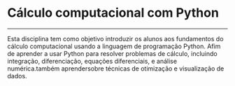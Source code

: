 # Cálculo computacional com Python
<hr>
Esta disciplina tem como objetivo introduzir os alunos aos fundamentos do cálculo computacional usando a linguagem de programação Python. Afim de aprender a usar Python para resolver problemas de cálculo, incluindo integração, diferenciação, equações diferenciais, e análise numérica.também aprendersobre técnicas de otimização e visualização de dados.


